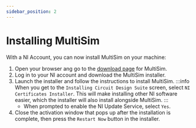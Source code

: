 ```yaml
---
sidebar_position: 2
---
```


# Installing MultiSim

With a NI Account, you can now install MultiSim on your machine:

1. Open your browser ang go to the [download page](https://www.ni.com/en-us/support/downloads/software-products/download.multisim.html#369660) for MultiSim.
2. Log in to your NI account and download the MultiSim installer.
3. Launch the installer and follow the instructions to install MultiSim.
    :::info
    When you get to the `Installing Circuit Design Suite` screen, select `NI Certificates Installer`. This will make installing other NI software easier, which the installer will also install alongside MultiSim.
    :::
    - When prompted to enable the NI Update Service, select `Yes`.
4. Close the activation window that pops up after the installation is complete, then press the `Restart Now` button in the installer.
